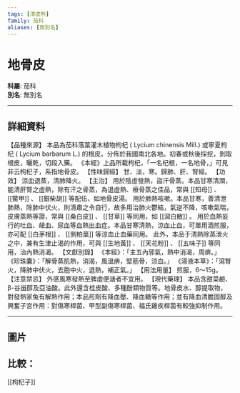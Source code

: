 ```yaml
---
tags: [清虛熱]
family: 茄科
aliases: [無別名]
---
```


# 地骨皮

**科屬**: 茄科  
**別名**: 無別名  

---

## 詳細資料
【品種來源】
本品為茄科落葉灌木植物枸杞 (
Lycium chinensis
Mill.) 或寧夏枸杞 (
Lycium barbarum
L.) 的根皮。分佈於我國南北各地。初春或秋後採挖，剝取根皮，曬乾，切段入藥。
《本經》上品所載枸杞，「一名杞根，一名地骨，」可見非云枸杞子，系指地骨皮。
【性味歸經】
甘、淡，寒。歸肺、肝、腎經。
【功效】
涼血退蒸，清肺降火。
【主治】
用於陰虛發熱，盜汗骨蒸。本品甘寒清潤，能清肝腎之虛熱，除有汗之骨蒸，為退虛熱、療骨蒸之佳品，常與 [[知母]] 、 [[鱉甲]] 、 [[銀柴胡]] 等配伍，如地骨皮湯。
用於肺熱咳嗽。本品甘寒，善清泄肺熱，除肺中伏火，則清肅之令自行，故多用治肺火鬱結，氣逆不降，咳嗽氣喘，皮膚蒸熱等證，常與 [[桑白皮]] 、 [[甘草]] 等同用，如 [[瀉白散]] 。
用於血熱妄行的吐血、衄血、尿血等血熱出血症。本品甘寒清熱，涼血止血，可單用酒煎服，亦可配 [[白茅根]] 、 [[側柏葉]] 等涼血止血藥同用。
此外，本品于清熱除蒸泄火之中，兼有生津止渴的作用，可與 [[生地黃]] 、 [[天花粉]] 、 [[五味子]] 等同用，治內熱消渴。
【文獻別錄】
《本經》：「主五內邪氣，熱中消渴，周痹。」
《珍珠囊》：「解骨蒸肌熱，消渴，風溫痹，堅筋骨，涼血。」
《湯液本草》：「瀉腎火，降肺中伏火，去胞中火，退熱，補正氣。」
【用法用量】
煎服，6～15g。
【注意禁忌】
外感風寒發熱至脾虛便溏者不宜用。
【現代藥理】
本品含甜菜鹼、β-谷甾醇及亞油酸。此外還含桂皮酸、多種酚類物質等。地骨皮水、醇提取物，對發熱家兔有解熱作用；本品煎劑有降血壓、降血糖等作用；並有降血清膽固醇及興奮子宮作用：對傷寒桿菌、甲型副傷寒桿菌、福氏雞疾桿菌有較強抑制作用。

---

## 圖片
## 比較：
[[枸杞子]]
